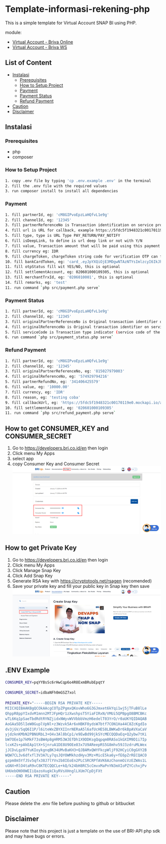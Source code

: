 # Template-informasi-rekening-php

This is a simple template for Virtual Account SNAP BI using PHP.

module:
- [Virtual Account - Briva Online](https://developers.bri.co.id/en/snap-bi/apidocs-virtual-account-briva-online-snap-bi)
- [Virtual Account - Briva WS](https://developers.bri.co.id/en/snap-bi/apidocs-virtual-account-briva-ws-snap-bi)

## List of Content
- [Instalasi](#instalasi)
  - [Prerequisites](#prerequisites)
  - [How to Setup Project](#how-to-setup-project)
  - [Payment](#payment)
  - [Payment Status](#payment-status)
  - [Refund Payment](#refund-payment)
- [Caution](#caution)
- [Disclaimer](#disclaimer)

## Instalasi

### Prerequisites
- php
- composer

### How to Setup Project

```bash
1. copy .env file by typing 'cp .env.example .env' in the terminal
2. fill the .env file with the required values
3. run composer install to install all dependencies
```

### Payment
```bash
1. fill partnerId, eg: 'cM8GIPvoEpzLaHQfvL1e9g'
2. fill channelId, eg: '12345'
3. fill partnerReferenceNo is Transaction identification on service provider system example '426306015178'
4. fill url is URL for callback, example https://5fdc5f1948321c00170119e0.mockapi.io/api/v1/simulation/simulation
5. fill type, type is URL Type PAY_RETURN/PAY_NOTIFY
6. fill isDeepLink, to define is url deep link or not with Y/N
7. fill value, Transaction amount that will be paid using this payment method If it’s IDR then value. includes 2 decimal digits. e.g. IDR 10.000,- will be placed with 10000.00
8. fill currency eg: IDR
9. fill chargeToken, chargeToken string code for verification OTP can filled by 'null'
10. fill bankCardToken, eg: 'card_.eyJpYXQiOjE3MDgwNTAzNTYsImlzcyI6IkJhbmsgQlJJIC0gRENFIiwianRpIjoiNmY2MmE4ZjUtMGUwMS00NjFjLWJlZmQtYjk3ZWE5YjNmMmIwIiwicGFydG5lcklkIjoi77-9Iiwic2VydmljZU5hbWUiOiJERF9FWFRFUk5BTF9TRVJWSUNFIn0.HR4P9PecyfCZLJ-ibeuxuuWtHzWHrzgunjxiEQJZEjZHO2fQqrMgaO8IUnmACtNJilGOpIQAc7Jsa5W_tCF4KmIpC5jB-tDw40tpqImZ9Famt_hzgacrDcByw2jT9UAPMH444kGAQa7z44PV6jcHdQoaIAfiOkChHw-b11Vg4LyETbsEExvOcL2hKomG_JXpDq5bYmuHcJ2SJ8lRnGomi-7oz_dyM0_wUe1fmE6UyLnvEFz6o6q8nXtm_3g29cLP_4uw5BT54DuSXrRdmw4J7PK3zl2qUnM7CBpYVRLr74iCx9SLGYIMMROE7aGe_DkNfK-dnLKgcvIaN0q-rnLbhg'
11. fill otpStatus fill wit YES/NO, this is optional
12. fill settlementAccount, eg: 020601000109305, this is optional
13. fill merchantTrxId, eg: '0206010001', this is optional
14. fill remarks, eg: 'test'
11. run command `php src/payment.php serve`
```

### Payment Status
```bash
1. fill partnerId, eg: 'cM8GIPvoEpzLaHQfvL1e9g'
2. fill channelId, eg: '12345'
3. fill originalPartnerReferenceNo is Original transaction identifier on service consumer system, eg: '815027979003'
4. fill originalReferenceNo is Original transaction identifier on service provider system, eg: '574929794216'
5. fill serviceCode is Transaction type indicator (service code of the original transaction request), eg: '54'
6. run command `php src/payment_status.php serve`
```

### Refund Payment
```bash
1. fill partnerId, eg: 'cM8GIPvoEpzLaHQfvL1e9g'
2. fill channelId, eg: '12345'
3. fill originalPartnerReferenceNo, eg: '815027979003'
4. fill originalReferenceNo, eg: '574929794216'
5. fill partnerRefundNo, eg: '341406425579'
6. fill value, eg: '10000.00'
7. fill currency, eg: 'IDR'
8. fill reason, eg: 'testing coba'
9. fill callbackUrl, eg: 'https://5fdc5f1948321c00170119e0.mockapi.io/api/v1/simulation/simulation'
10. fill settlementAccount, eg: '020601000109305'
11. run command `php src/refund_payment.php serve`
```

## How to get CONSUMER_KEY and CONSUMER_SECRET
1. Go to https://developers.bri.co.id/en then login
2. Click menu  My Apps
3. select app
4. copy Consumer Key and Consumer Secret
![alt text](assets/image.png)

## How to get Private Key
1. Go to https://developers.bri.co.id/en then login
2. Click menu  My Apps
3. Click Manage Snap Key
4. Click Add Snap Key
5. Generate RSA key with https://cryptotools.net/rsagen (recomended)
6. Save your private key and fill your public key in Snap key then save
![alt text](assets/image-1.png)

## .ENV Example
```bash
CONSUMER_KEY=pqYYBsSc6rHwCqp6o4R8ExmBRubEpqtY 

CONSUMER_SECRET=idbaNFh0mGSZ7xol 

PRIVATE_KEY="-----BEGIN RSA PRIVATE KEY-----
MIICXQIBAAKBgQCOkAAcgCOTpZPgmxQKovWho6G3GJmxet6kYqi1wj5jTFuB8lLe
QhppR8ppYIxdvM1mnn2MTJFpHQr1zXwshpsT5YiaFIRxN/VMUi5QPBpgO8BMCBKc
wTL6Kq1pSaeTbdRdtRYNZjidxNWyvWVVbbbVmzH6edelT03YrO/r0aUKYQIDAQAB
AoGAa5D5lIeW0GuplVpNl+z3Wzvk5Ar6xHBKF0ydsW7btf7CON1Ha44C8ZcKgdIo
dv3jGV/SqQ6I1P/l6iteWxZBYXIInrNERaA5l6afUcHES8LBWKwDr6kBpAVXaCaV
yjdzknKMbN2PBNURbL3+O4v3Al8bCp1/e9EwBd99jkSYcMECQQDaEq+Q2ybw7tKi
bW7OEe1p7kMkF73sBW4p8gHRM53WJEfDh1X9DDKsgQqpqm0RASo1kGXIM9D1i7Ip
lcxKZs+pAkEAp1tX+SjnruA1DE8U9OEe83x7U9AReepRS5G8mhv59J3zdruMLWex
jJCDvLgz07YuKIoykgnqBK34UMvBaKH3+QJBAMxQWYFkcpWljF92HCyiC0gGXY2B
WQW7CL3v6dfxfl3V3A7Ly7qsJQYOWMkhzdHyv3Mz+MicE5ka6y+fE6pZrRECQACO
gzpm8m5YfJSv5qfx38J7lYVv2b8IEoEn2PLCSRCRPfAVK6AzChonmOiVzEZWAs1L
uGNX+RlO4taR9vC8KTECQQCLe+kQ/k24bH8RC5cCmvxMaPnYN3mXIoPZYCchxjPv
UHUebON90WEIiQazoXugkCkyRVsXHnglLXUm7CpDjFXt 
-----END RSA PRIVATE KEY-----"
```

## Caution

Please delete the .env file before pushing to github or bitbucket

## Disclaimer

Please note that this project is just a template on the use of BRI-API php sdk and may have bugs or errors.
